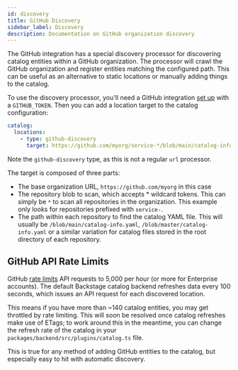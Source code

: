 ```yaml
---
id: discovery
title: GitHub Discovery
sidebar_label: Discovery
description: Documentation on GitHub organization discovery
---
```


The GitHub integration has a special discovery processor for discovering catalog
entities within a GitHub organization. The processor will crawl the GitHub
organization and register entities matching the configured path. This can be
useful as an alternative to static locations or manually adding things to the
catalog.

To use the discovery processor, you'll need a GitHub integration
[set up](locations.md) with a `GITHUB_TOKEN`. Then you can add a location target
to the catalog configuration:

```yaml
catalog:
  locations:
    - type: github-discovery
      target: https://github.com/myorg/service-*/blob/main/catalog-info.yaml
```

Note the `github-discovery` type, as this is not a regular `url` processor.

The target is composed of three parts:

- The base organization URL, `https://github.com/myorg` in this case
- The repository blob to scan, which accepts \* wildcard tokens. This can simply
  be `*` to scan all repositories in the organization. This example only looks
  for repositories prefixed with `service-`.
- The path within each repository to find the catalog YAML file. This will
  usually be `/blob/main/catalog-info.yaml`, `/blob/master/catalog-info.yaml` or
  a similar variation for catalog files stored in the root directory of each
  repository.

## GitHub API Rate Limits

GitHub
[rate limits](https://docs.github.com/en/rest/overview/resources-in-the-rest-api#rate-limiting)
API requests to 5,000 per hour (or more for Enterprise accounts). The default
Backstage catalog backend refreshes data every 100 seconds, which issues an API
request for each discovered location.

This means if you have more than ~140 catalog entities, you may get throttled by
rate limiting. This will soon be resolved once catalog refreshes make use of
ETags; to work around this in the meantime, you can change the refresh rate of
the catalog in your `packages/backend/src/plugins/catalog.ts` file.

This is true for any method of adding GitHub entities to the catalog, but
especially easy to hit with automatic discovery.
